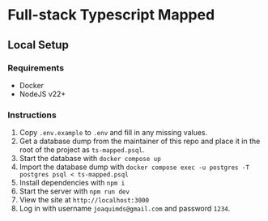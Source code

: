 # Full-stack Typescript Mapped

## Local Setup

### Requirements

- Docker
- NodeJS v22+

### Instructions

1. Copy `.env.example` to `.env` and fill in any missing values.
2. Get a database dump from the maintainer of this repo and place it in the root of the project as `ts-mapped.psql`.
3. Start the database with `docker compose up`
4. Import the database dump with `docker compose exec -u postgres -T postgres psql < ts-mapped.psql`
5. Install dependencies with `npm i`
6. Start the server with `npm run dev`
7. View the site at `http://localhost:3000`
8. Log in with username `joaquimds@gmail.com` and password `1234`.

